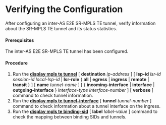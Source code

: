 Verifying the Configuration
===========================

After configuring an inter-AS E2E SR-MPLS TE tunnel, verify information about the SR-MPLS TE tunnel and its status statistics.

#### Prerequisites

The inter-AS E2E SR-MPLS TE tunnel has been configured.


#### Procedure

1. Run the [**display mpls te tunnel**](cmdqueryname=display+mpls+te+tunnel) [ **destination** *ip-address* ] [ **lsp-id** *lsr-id* *session-id* *local-lsp-id* | **lsr-role** { **all** | **egress** | **ingress** | **remote** | **transit** } ] [ **name** *tunnel-name* ] [ { **incoming-interface** | **interface** | **outgoing-interface** } *interface-type* *interface-number* ] [ **verbose** ] command to check tunnel information.
2. Run the [**display mpls te tunnel-interface**](cmdqueryname=display+mpls+te+tunnel-interface) [ **tunnel** *tunnel-number* ] command to check information about a tunnel interface on the ingress.
3. Run the [**display mpls te binding-sid**](cmdqueryname=display+mpls+te+binding-sid) [ **label** *label-value* ] command to check the mapping between binding SIDs and tunnels.